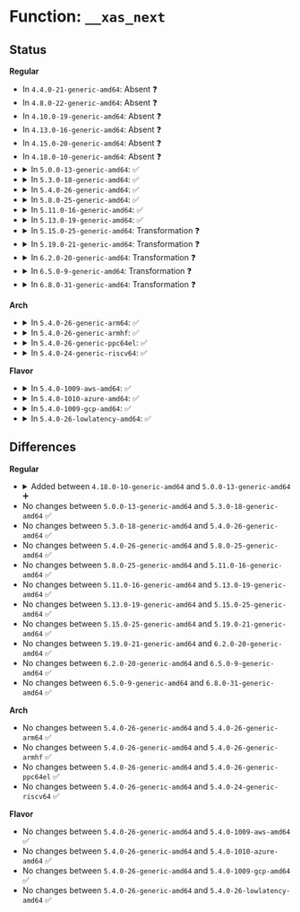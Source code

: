 # Function: <code>__xas_next</code>

## Status
<b>Regular</b>
<ul>
<li>
In <code>4.4.0-21-generic-amd64</code>: Absent ❓
</li>
<li>
In <code>4.8.0-22-generic-amd64</code>: Absent ❓
</li>
<li>
In <code>4.10.0-19-generic-amd64</code>: Absent ❓
</li>
<li>
In <code>4.13.0-16-generic-amd64</code>: Absent ❓
</li>
<li>
In <code>4.15.0-20-generic-amd64</code>: Absent ❓
</li>
<li>
In <code>4.18.0-10-generic-amd64</code>: Absent ❓
</li>
<li>
<details>
<summary>In <code>5.0.0-13-generic-amd64</code>: ✅</summary>

```c
void * __xas_next(struct xa_state * xas)
```

```json
{
  "name": "__xas_next",
  "collision_type": "Unique Global",
  "inline_type": "No",
  "funcs": [
    {
      "addr": 18446744071589425856,
      "name": "__xas_next",
      "external": true,
      "loc": "lib/xarray.c:1009",
      "file": "lib/xarray.c",
      "inline": "seen, unknown",
      "caller_inline": [],
      "caller_func": [
        "mm/filemap.c:find_get_pages_contig",
        "mm/filemap.c:page_cache_next_miss",
        "mm/shmem.c:shmem_add_to_page_cache",
        "mm/swap_state.c:__delete_from_swap_cache",
        "mm/swap_state.c:add_to_swap_cache",
        "mm/migrate.c:migrate_page_move_mapping",
        "mm/khugepaged.c:collapse_shmem"
      ]
    }
  ],
  "symbols": [
    {
      "addr": 18446744071589425856,
      "name": "__xas_next",
      "section": ".text",
      "bind": "STB_GLOBAL",
      "size": 208
    }
  ]
}
```
</details>
</li>
<li>
<details>
<summary>In <code>5.3.0-18-generic-amd64</code>: ✅</summary>

```c
void * __xas_next(struct xa_state * xas)
```

```json
{
  "name": "__xas_next",
  "collision_type": "Unique Global",
  "inline_type": "No",
  "funcs": [
    {
      "addr": 18446744071589883728,
      "name": "__xas_next",
      "external": true,
      "loc": "lib/xarray.c:1028",
      "file": "lib/xarray.c",
      "inline": "seen, unknown",
      "caller_inline": [],
      "caller_func": [
        "mm/filemap.c:find_get_pages_contig",
        "mm/filemap.c:page_cache_next_miss",
        "mm/shmem.c:shmem_add_to_page_cache",
        "mm/swap_state.c:__delete_from_swap_cache",
        "mm/swap_state.c:add_to_swap_cache",
        "mm/migrate.c:migrate_page_move_mapping",
        "mm/khugepaged.c:collapse_shmem"
      ]
    }
  ],
  "symbols": [
    {
      "addr": 18446744071589883728,
      "name": "__xas_next",
      "section": ".text",
      "bind": "STB_GLOBAL",
      "size": 208
    }
  ]
}
```
</details>
</li>
<li>
<details>
<summary>In <code>5.4.0-26-generic-amd64</code>: ✅</summary>

```c
void * __xas_next(struct xa_state * xas)
```

```json
{
  "name": "__xas_next",
  "collision_type": "Unique Global",
  "inline_type": "No",
  "funcs": [
    {
      "addr": 18446744071590109648,
      "name": "__xas_next",
      "external": true,
      "loc": "lib/xarray.c:1033",
      "file": "lib/xarray.c",
      "inline": "seen, unknown",
      "caller_inline": [],
      "caller_func": [
        "mm/filemap.c:find_get_pages_contig",
        "mm/filemap.c:page_cache_next_miss",
        "mm/shmem.c:shmem_add_to_page_cache",
        "mm/swap_state.c:__delete_from_swap_cache",
        "mm/swap_state.c:add_to_swap_cache",
        "mm/migrate.c:migrate_page_move_mapping",
        "mm/khugepaged.c:collapse_file"
      ]
    }
  ],
  "symbols": [
    {
      "addr": 18446744071590109648,
      "name": "__xas_next",
      "section": ".text",
      "bind": "STB_GLOBAL",
      "size": 209
    }
  ]
}
```
</details>
</li>
<li>
<details>
<summary>In <code>5.8.0-25-generic-amd64</code>: ✅</summary>

```c
void * __xas_next(struct xa_state * xas)
```

```json
{
  "name": "__xas_next",
  "collision_type": "Unique Global",
  "inline_type": "No",
  "funcs": [
    {
      "addr": 18446744071585114640,
      "name": "__xas_next",
      "external": true,
      "loc": "lib/xarray.c:1033",
      "file": "lib/xarray.c",
      "inline": "seen, unknown",
      "caller_inline": [],
      "caller_func": [
        "mm/filemap.c:find_get_pages_contig",
        "mm/filemap.c:page_cache_next_miss",
        "mm/shmem.c:shmem_add_to_page_cache",
        "mm/swap_state.c:__delete_from_swap_cache",
        "mm/swap_state.c:add_to_swap_cache",
        "mm/migrate.c:migrate_page_move_mapping",
        "mm/khugepaged.c:collapse_file"
      ]
    }
  ],
  "symbols": [
    {
      "addr": 18446744071585114640,
      "name": "__xas_next",
      "section": ".text",
      "bind": "STB_GLOBAL",
      "size": 219
    }
  ]
}
```
</details>
</li>
<li>
<details>
<summary>In <code>5.11.0-16-generic-amd64</code>: ✅</summary>

```c
void * __xas_next(struct xa_state * xas)
```

```json
{
  "name": "__xas_next",
  "collision_type": "Unique Global",
  "inline_type": "No",
  "funcs": [
    {
      "addr": 18446744071585264144,
      "name": "__xas_next",
      "external": true,
      "loc": "lib/xarray.c:1183",
      "file": "lib/xarray.c",
      "inline": "seen, unknown",
      "caller_inline": [],
      "caller_func": [
        "mm/filemap.c:find_get_pages_contig",
        "mm/filemap.c:page_cache_next_miss",
        "mm/shmem.c:shmem_add_to_page_cache",
        "mm/swap_state.c:__delete_from_swap_cache",
        "mm/swap_state.c:add_to_swap_cache",
        "mm/migrate.c:migrate_page_move_mapping",
        "mm/khugepaged.c:collapse_file"
      ]
    }
  ],
  "symbols": [
    {
      "addr": 18446744071585264144,
      "name": "__xas_next",
      "section": ".text",
      "bind": "STB_GLOBAL",
      "size": 219
    }
  ]
}
```
</details>
</li>
<li>
<details>
<summary>In <code>5.13.0-19-generic-amd64</code>: ✅</summary>

```c
void * __xas_next(struct xa_state * xas)
```

```json
{
  "name": "__xas_next",
  "collision_type": "Unique Global",
  "inline_type": "No",
  "funcs": [
    {
      "addr": 18446744071585146976,
      "name": "__xas_next",
      "external": true,
      "loc": "lib/xarray.c:1184",
      "file": "lib/xarray.c",
      "inline": "seen, unknown",
      "caller_inline": [],
      "caller_func": [
        "mm/filemap.c:filemap_get_read_batch",
        "mm/filemap.c:find_get_pages_contig",
        "mm/filemap.c:page_cache_next_miss",
        "mm/shmem.c:shmem_add_to_page_cache",
        "mm/swap_state.c:__delete_from_swap_cache",
        "mm/swap_state.c:add_to_swap_cache",
        "mm/migrate.c:migrate_page_move_mapping",
        "mm/khugepaged.c:collapse_file",
        "lib/iov_iter.c:iter_xarray_populate_pages",
        "lib/iov_iter.c:iter_xarray_populate_pages"
      ]
    }
  ],
  "symbols": [
    {
      "addr": 18446744071585146976,
      "name": "__xas_next",
      "section": ".text",
      "bind": "STB_GLOBAL",
      "size": 210
    }
  ]
}
```
</details>
</li>
<li>
<details>
<summary>In <code>5.15.0-25-generic-amd64</code>: Transformation ❓</summary>

```c
void * __xas_next(struct xa_state * xas)
```

```json
{
  "name": "__xas_next",
  "collision_type": "Unique Global",
  "inline_type": "No",
  "funcs": [
    {
      "addr": 0,
      "name": "__xas_next",
      "external": true,
      "loc": "lib/xarray.c:1184",
      "file": "lib/xarray.c",
      "inline": "seen, unknown",
      "caller_inline": [],
      "caller_func": [
        "mm/filemap.c:filemap_get_read_batch",
        "mm/filemap.c:find_get_pages_contig",
        "mm/filemap.c:page_cache_next_miss",
        "mm/shmem.c:shmem_add_to_page_cache",
        "mm/swap_state.c:__delete_from_swap_cache",
        "mm/swap_state.c:add_to_swap_cache",
        "mm/migrate.c:migrate_page_move_mapping",
        "mm/khugepaged.c:collapse_file",
        "lib/iov_iter.c:iter_xarray_populate_pages",
        "lib/iov_iter.c:iter_xarray_populate_pages"
      ]
    }
  ],
  "symbols": [
    {
      "addr": 18446744071592345357,
      "name": "__xas_next.cold",
      "section": ".text",
      "bind": "STB_LOCAL",
      "size": 84
    },
    {
      "addr": 18446744071585598560,
      "name": "__xas_next",
      "section": ".text",
      "bind": "STB_GLOBAL",
      "size": 335
    }
  ]
}
```
</details>
</li>
<li>
<details>
<summary>In <code>5.19.0-21-generic-amd64</code>: Transformation ❓</summary>

```c
void * __xas_next(struct xa_state * xas)
```

```json
{
  "name": "__xas_next",
  "collision_type": "Unique Global",
  "inline_type": "No",
  "funcs": [
    {
      "addr": 0,
      "name": "__xas_next",
      "external": true,
      "loc": "lib/xarray.c:1191",
      "file": "lib/xarray.c",
      "inline": "seen, unknown",
      "caller_inline": [],
      "caller_func": [
        "mm/filemap.c:filemap_get_read_batch",
        "mm/filemap.c:find_get_pages_contig",
        "mm/filemap.c:page_cache_next_miss",
        "mm/swap_state.c:__delete_from_swap_cache",
        "mm/swap_state.c:add_to_swap_cache",
        "mm/khugepaged.c:collapse_file",
        "lib/iov_iter.c:iter_xarray_populate_pages",
        "lib/iov_iter.c:iter_xarray_populate_pages"
      ]
    }
  ],
  "symbols": [
    {
      "addr": 18446744071594206857,
      "name": "__xas_next.cold",
      "section": ".text",
      "bind": "STB_LOCAL",
      "size": 84
    },
    {
      "addr": 18446744071586756576,
      "name": "__xas_next",
      "section": ".text",
      "bind": "STB_GLOBAL",
      "size": 328
    }
  ]
}
```
</details>
</li>
<li>
<details>
<summary>In <code>6.2.0-20-generic-amd64</code>: Transformation ❓</summary>

```c
void * __xas_next(struct xa_state * xas)
```

```json
{
  "name": "__xas_next",
  "collision_type": "Unique Global",
  "inline_type": "No",
  "funcs": [
    {
      "addr": 0,
      "name": "__xas_next",
      "external": true,
      "loc": "lib/xarray.c:1191",
      "file": "lib/xarray.c",
      "inline": "seen, unknown",
      "caller_inline": [],
      "caller_func": [
        "mm/filemap.c:filemap_get_read_batch",
        "mm/filemap.c:filemap_get_folios_contig",
        "mm/filemap.c:page_cache_next_miss",
        "mm/swap_state.c:__delete_from_swap_cache",
        "mm/swap_state.c:add_to_swap_cache",
        "mm/khugepaged.c:collapse_file",
        "lib/iov_iter.c:iter_xarray_populate_pages",
        "lib/iov_iter.c:iter_xarray_populate_pages"
      ]
    }
  ],
  "symbols": [
    {
      "addr": 18446744071596375537,
      "name": "__xas_next.cold",
      "section": ".text",
      "bind": "STB_LOCAL",
      "size": 84
    },
    {
      "addr": 18446744071595920224,
      "name": "__xas_next",
      "section": ".text",
      "bind": "STB_GLOBAL",
      "size": 328
    }
  ]
}
```
</details>
</li>
<li>
<details>
<summary>In <code>6.5.0-9-generic-amd64</code>: Transformation ❓</summary>

```c
void * __xas_next(struct xa_state * xas)
```

```json
{
  "name": "__xas_next",
  "collision_type": "Unique Global",
  "inline_type": "No",
  "funcs": [
    {
      "addr": 0,
      "name": "__xas_next",
      "external": true,
      "loc": "lib/xarray.c:1189",
      "file": "lib/xarray.c",
      "inline": "seen, unknown",
      "caller_inline": [],
      "caller_func": [
        "mm/filemap.c:filemap_get_read_batch",
        "mm/filemap.c:filemap_get_folios_contig",
        "mm/filemap.c:page_cache_next_miss",
        "mm/swap_state.c:__delete_from_swap_cache",
        "mm/swap_state.c:add_to_swap_cache",
        "mm/khugepaged.c:collapse_file",
        "mm/khugepaged.c:collapse_file",
        "lib/iov_iter.c:iter_xarray_populate_pages",
        "lib/iov_iter.c:iter_xarray_populate_pages"
      ]
    }
  ],
  "symbols": [
    {
      "addr": 18446744071596905053,
      "name": "__xas_next.cold",
      "section": ".text",
      "bind": "STB_LOCAL",
      "size": 84
    },
    {
      "addr": 18446744071596438512,
      "name": "__xas_next",
      "section": ".text",
      "bind": "STB_GLOBAL",
      "size": 328
    }
  ]
}
```
</details>
</li>
<li>
<details>
<summary>In <code>6.8.0-31-generic-amd64</code>: Transformation ❓</summary>

```c
void * __xas_next(struct xa_state * xas)
```

```json
{
  "name": "__xas_next",
  "collision_type": "Unique Global",
  "inline_type": "No",
  "funcs": [
    {
      "addr": 0,
      "name": "__xas_next",
      "external": true,
      "loc": "lib/xarray.c:1189",
      "file": "lib/xarray.c",
      "inline": "seen, unknown",
      "caller_inline": [],
      "caller_func": [
        "mm/filemap.c:filemap_get_read_batch",
        "mm/filemap.c:filemap_get_folios_contig",
        "mm/filemap.c:page_cache_next_miss",
        "mm/swap_state.c:__delete_from_swap_cache",
        "mm/swap_state.c:add_to_swap_cache",
        "mm/migrate.c:folio_migrate_mapping",
        "mm/khugepaged.c:collapse_file",
        "mm/khugepaged.c:collapse_file",
        "lib/iov_iter.c:iter_xarray_populate_pages",
        "lib/iov_iter.c:iter_xarray_populate_pages"
      ]
    }
  ],
  "symbols": [
    {
      "addr": 18446744071597830146,
      "name": "__xas_next.cold",
      "section": ".text",
      "bind": "STB_LOCAL",
      "size": 84
    },
    {
      "addr": 18446744071597333872,
      "name": "__xas_next",
      "section": ".text",
      "bind": "STB_GLOBAL",
      "size": 328
    }
  ]
}
```
</details>
</li>
</ul>
<b>Arch</b>
<ul>
<li>
<details>
<summary>In <code>5.4.0-26-generic-arm64</code>: ✅</summary>

```c
void * __xas_next(struct xa_state * xas)
```

```json
{
  "name": "__xas_next",
  "collision_type": "Unique Global",
  "inline_type": "No",
  "funcs": [
    {
      "addr": 18446603336503891040,
      "name": "__xas_next",
      "external": true,
      "loc": "lib/xarray.c:1033",
      "file": "lib/xarray.c",
      "inline": "seen, unknown",
      "caller_inline": [],
      "caller_func": [
        "mm/filemap.c:find_get_pages_contig",
        "mm/filemap.c:page_cache_next_miss",
        "mm/shmem.c:shmem_add_to_page_cache",
        "mm/swap_state.c:__delete_from_swap_cache",
        "mm/swap_state.c:add_to_swap_cache",
        "mm/migrate.c:migrate_page_move_mapping",
        "mm/khugepaged.c:collapse_file"
      ]
    }
  ],
  "symbols": [
    {
      "addr": 18446603336503891040,
      "name": "__xas_next",
      "section": ".text",
      "bind": "STB_GLOBAL",
      "size": 256
    }
  ]
}
```
</details>
</li>
<li>
<details>
<summary>In <code>5.4.0-26-generic-armhf</code>: ✅</summary>

```c
void * __xas_next(struct xa_state * xas)
```

```json
{
  "name": "__xas_next",
  "collision_type": "Unique Global",
  "inline_type": "No",
  "funcs": [
    {
      "addr": 3236519660,
      "name": "__xas_next",
      "external": true,
      "loc": "lib/xarray.c:1033",
      "file": "lib/xarray.c",
      "inline": "seen, unknown",
      "caller_inline": [],
      "caller_func": [
        "mm/filemap.c:find_get_pages_contig",
        "mm/filemap.c:page_cache_next_miss",
        "mm/shmem.c:shmem_add_to_page_cache",
        "mm/swap_state.c:__delete_from_swap_cache",
        "mm/swap_state.c:add_to_swap_cache"
      ]
    }
  ],
  "symbols": [
    {
      "addr": 3236519660,
      "name": "__xas_next",
      "section": ".text",
      "bind": "STB_GLOBAL",
      "size": 272
    }
  ]
}
```
</details>
</li>
<li>
<details>
<summary>In <code>5.4.0-26-generic-ppc64el</code>: ✅</summary>

```c
void * __xas_next(struct xa_state * xas)
```

```json
{
  "name": "__xas_next",
  "collision_type": "Unique Global",
  "inline_type": "No",
  "funcs": [
    {
      "addr": 13835058055297757648,
      "name": "__xas_next",
      "external": true,
      "loc": "lib/xarray.c:1033",
      "file": "lib/xarray.c",
      "inline": "seen, unknown",
      "caller_inline": [],
      "caller_func": [
        "mm/filemap.c:find_get_pages_contig",
        "mm/filemap.c:page_cache_next_miss",
        "mm/shmem.c:shmem_add_to_page_cache",
        "mm/swap_state.c:__delete_from_swap_cache",
        "mm/swap_state.c:add_to_swap_cache",
        "mm/migrate.c:migrate_page_move_mapping",
        "mm/khugepaged.c:collapse_file"
      ]
    }
  ],
  "symbols": [
    {
      "addr": 13835058055297757648,
      "name": "__xas_next",
      "section": ".text",
      "bind": "STB_GLOBAL",
      "size": 272
    }
  ]
}
```
</details>
</li>
<li>
<details>
<summary>In <code>5.4.0-24-generic-riscv64</code>: ✅</summary>

```c
void * __xas_next(struct xa_state * xas)
```

```json
{
  "name": "__xas_next",
  "collision_type": "Unique Global",
  "inline_type": "No",
  "funcs": [
    {
      "addr": 18446743936279782472,
      "name": "__xas_next",
      "external": true,
      "loc": "lib/xarray.c:1033",
      "file": "lib/xarray.c",
      "inline": "seen, unknown",
      "caller_inline": [],
      "caller_func": [
        "mm/filemap.c:find_get_pages_contig",
        "mm/filemap.c:page_cache_next_miss",
        "mm/shmem.c:shmem_add_to_page_cache",
        "mm/swap_state.c:__delete_from_swap_cache",
        "mm/swap_state.c:add_to_swap_cache"
      ]
    }
  ],
  "symbols": [
    {
      "addr": 18446743936279782472,
      "name": "__xas_next",
      "section": ".text",
      "bind": "STB_GLOBAL",
      "size": 192
    }
  ]
}
```
</details>
</li>
</ul>
<b>Flavor</b>
<ul>
<li>
<details>
<summary>In <code>5.4.0-1009-aws-amd64</code>: ✅</summary>

```c
void * __xas_next(struct xa_state * xas)
```

```json
{
  "name": "__xas_next",
  "collision_type": "Unique Global",
  "inline_type": "No",
  "funcs": [
    {
      "addr": 18446744071589711904,
      "name": "__xas_next",
      "external": true,
      "loc": "lib/xarray.c:1033",
      "file": "lib/xarray.c",
      "inline": "seen, unknown",
      "caller_inline": [],
      "caller_func": [
        "mm/filemap.c:find_get_pages_contig",
        "mm/filemap.c:page_cache_next_miss",
        "mm/shmem.c:shmem_add_to_page_cache",
        "mm/swap_state.c:__delete_from_swap_cache",
        "mm/swap_state.c:add_to_swap_cache",
        "mm/migrate.c:migrate_page_move_mapping",
        "mm/khugepaged.c:collapse_file"
      ]
    }
  ],
  "symbols": [
    {
      "addr": 18446744071589711904,
      "name": "__xas_next",
      "section": ".text",
      "bind": "STB_GLOBAL",
      "size": 209
    }
  ]
}
```
</details>
</li>
<li>
<details>
<summary>In <code>5.4.0-1010-azure-amd64</code>: ✅</summary>

```c
void * __xas_next(struct xa_state * xas)
```

```json
{
  "name": "__xas_next",
  "collision_type": "Unique Global",
  "inline_type": "No",
  "funcs": [
    {
      "addr": 18446744071589437680,
      "name": "__xas_next",
      "external": true,
      "loc": "lib/xarray.c:1033",
      "file": "lib/xarray.c",
      "inline": "seen, unknown",
      "caller_inline": [],
      "caller_func": [
        "mm/filemap.c:find_get_pages_contig",
        "mm/filemap.c:page_cache_next_miss",
        "mm/shmem.c:shmem_add_to_page_cache",
        "mm/swap_state.c:__delete_from_swap_cache",
        "mm/swap_state.c:add_to_swap_cache",
        "mm/migrate.c:migrate_page_move_mapping",
        "mm/khugepaged.c:collapse_file"
      ]
    }
  ],
  "symbols": [
    {
      "addr": 18446744071589437680,
      "name": "__xas_next",
      "section": ".text",
      "bind": "STB_GLOBAL",
      "size": 209
    }
  ]
}
```
</details>
</li>
<li>
<details>
<summary>In <code>5.4.0-1009-gcp-amd64</code>: ✅</summary>

```c
void * __xas_next(struct xa_state * xas)
```

```json
{
  "name": "__xas_next",
  "collision_type": "Unique Global",
  "inline_type": "No",
  "funcs": [
    {
      "addr": 18446744071590155280,
      "name": "__xas_next",
      "external": true,
      "loc": "lib/xarray.c:1033",
      "file": "lib/xarray.c",
      "inline": "seen, unknown",
      "caller_inline": [],
      "caller_func": [
        "mm/filemap.c:find_get_pages_contig",
        "mm/filemap.c:page_cache_next_miss",
        "mm/shmem.c:shmem_add_to_page_cache",
        "mm/swap_state.c:__delete_from_swap_cache",
        "mm/swap_state.c:add_to_swap_cache",
        "mm/migrate.c:migrate_page_move_mapping",
        "mm/khugepaged.c:collapse_file"
      ]
    }
  ],
  "symbols": [
    {
      "addr": 18446744071590155280,
      "name": "__xas_next",
      "section": ".text",
      "bind": "STB_GLOBAL",
      "size": 209
    }
  ]
}
```
</details>
</li>
<li>
<details>
<summary>In <code>5.4.0-26-lowlatency-amd64</code>: ✅</summary>

```c
void * __xas_next(struct xa_state * xas)
```

```json
{
  "name": "__xas_next",
  "collision_type": "Unique Global",
  "inline_type": "No",
  "funcs": [
    {
      "addr": 18446744071590205664,
      "name": "__xas_next",
      "external": true,
      "loc": "lib/xarray.c:1033",
      "file": "lib/xarray.c",
      "inline": "seen, unknown",
      "caller_inline": [],
      "caller_func": [
        "mm/filemap.c:find_get_pages_contig",
        "mm/filemap.c:page_cache_next_miss",
        "mm/shmem.c:shmem_add_to_page_cache",
        "mm/swap_state.c:__delete_from_swap_cache",
        "mm/swap_state.c:add_to_swap_cache",
        "mm/migrate.c:migrate_page_move_mapping",
        "mm/khugepaged.c:collapse_file"
      ]
    }
  ],
  "symbols": [
    {
      "addr": 18446744071590205664,
      "name": "__xas_next",
      "section": ".text",
      "bind": "STB_GLOBAL",
      "size": 209
    }
  ]
}
```
</details>
</li>
</ul>

## Differences
<b>Regular</b>
<ul>
<li>
<details>
<summary>Added between <code>4.18.0-10-generic-amd64</code> and <code>5.0.0-13-generic-amd64</code> ➕</summary>

```c
void * __xas_next(struct xa_state * xas)
```
</details>
</li>
<li>
No changes between <code>5.0.0-13-generic-amd64</code> and <code>5.3.0-18-generic-amd64</code> ✅
</li>
<li>
No changes between <code>5.3.0-18-generic-amd64</code> and <code>5.4.0-26-generic-amd64</code> ✅
</li>
<li>
No changes between <code>5.4.0-26-generic-amd64</code> and <code>5.8.0-25-generic-amd64</code> ✅
</li>
<li>
No changes between <code>5.8.0-25-generic-amd64</code> and <code>5.11.0-16-generic-amd64</code> ✅
</li>
<li>
No changes between <code>5.11.0-16-generic-amd64</code> and <code>5.13.0-19-generic-amd64</code> ✅
</li>
<li>
No changes between <code>5.13.0-19-generic-amd64</code> and <code>5.15.0-25-generic-amd64</code> ✅
</li>
<li>
No changes between <code>5.15.0-25-generic-amd64</code> and <code>5.19.0-21-generic-amd64</code> ✅
</li>
<li>
No changes between <code>5.19.0-21-generic-amd64</code> and <code>6.2.0-20-generic-amd64</code> ✅
</li>
<li>
No changes between <code>6.2.0-20-generic-amd64</code> and <code>6.5.0-9-generic-amd64</code> ✅
</li>
<li>
No changes between <code>6.5.0-9-generic-amd64</code> and <code>6.8.0-31-generic-amd64</code> ✅
</li>
</ul>
<b>Arch</b>
<ul>
<li>
No changes between <code>5.4.0-26-generic-amd64</code> and <code>5.4.0-26-generic-arm64</code> ✅
</li>
<li>
No changes between <code>5.4.0-26-generic-amd64</code> and <code>5.4.0-26-generic-armhf</code> ✅
</li>
<li>
No changes between <code>5.4.0-26-generic-amd64</code> and <code>5.4.0-26-generic-ppc64el</code> ✅
</li>
<li>
No changes between <code>5.4.0-26-generic-amd64</code> and <code>5.4.0-24-generic-riscv64</code> ✅
</li>
</ul>
<b>Flavor</b>
<ul>
<li>
No changes between <code>5.4.0-26-generic-amd64</code> and <code>5.4.0-1009-aws-amd64</code> ✅
</li>
<li>
No changes between <code>5.4.0-26-generic-amd64</code> and <code>5.4.0-1010-azure-amd64</code> ✅
</li>
<li>
No changes between <code>5.4.0-26-generic-amd64</code> and <code>5.4.0-1009-gcp-amd64</code> ✅
</li>
<li>
No changes between <code>5.4.0-26-generic-amd64</code> and <code>5.4.0-26-lowlatency-amd64</code> ✅
</li>
</ul>
